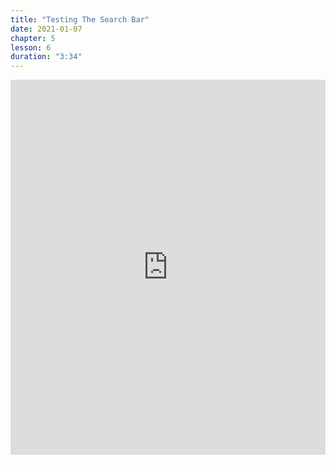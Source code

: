 ```yaml
---
title: "Testing The Search Bar"
date: 2021-01-07
chapter: 5
lesson: 6
duration: "3:34"
---
```


<iframe width="100%" height="600" src="https://www.youtube.com/embed/kYvWfax-S7U?list=PLlvgXQiqkT5BUM2GChIt7y5raWmyetsQz" title="YouTube video player" frameborder="0" allow="accelerometer; autoplay; clipboard-write; encrypted-media; gyroscope; picture-in-picture" allowfullscreen></iframe>